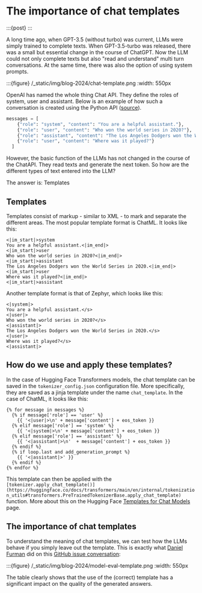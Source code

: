 # The importance of chat templates

:::{post}
:::

A long time ago, when GPT-3.5 (without turbo) was current, LLMs were simply trained to complete texts.
When GPT-3.5-turbo was released, there was a small but essential change in the course of ChatGPT.
Now the LLM could not only complete texts but also "read and understand" multi turn conversations.
At the same time, there was also the option of using system prompts.

:::{figure} /\_static/img/blog-2024/chat-template.png
:width: 550px

OpenAI has named the whole thing Chat API. They define the roles of system, user and assistant.
Below is an example of how such a conversation is created using the Python API
([source](https://platform.openai.com/docs/guides/text-generation)).

```python
messages = [
    {"role": "system", "content": "You are a helpful assistant."},
    {"role": "user", "content": "Who won the world series in 2020?"},
    {"role": "assistant", "content": "The Los Angeles Dodgers won the World Series in 2020."},
    {"role": "user", "content": "Where was it played?"}
  ]
```

However, the basic function of the LLMs has not changed in the course of the ChatAPI.
They read texts and generate the next token.
So how are the different types of text entered into the LLM?

The answer is: Templates

## Templates

Templates consist of markup - similar to XML - to mark and separate the different areas.
The most popular template format is ChatML. It looks like this:

```text
<|im_start|>system
You are a helpful assistant.<|im_end|>
<|im_start|>user
Who won the world series in 2020?<|im_end|>
<|im_start|>assistant
The Los Angeles Dodgers won the World Series in 2020.<|im_end|>
<|im_start|>user
Where was it played?<|im_end|>
<|im_start|>assistant
```

Another template format is that of Zephyr, which looks like this:

```text
<|system|>
You are a helpful assistant.</s>
<|user|>
Who won the world series in 2020?</s>
<|assistant|>
The Los Angeles Dodgers won the World Series in 2020.</s>
<|user|>
Where was it played?</s>
<|assistant|>
```

## How do we use and apply these templates?

In the case of Hugging Face Transformers models, the chat template can be saved in the `tokenizer_config.json` configuration file.
More specifically, they are saved as a jinja template under the name `chat_template`.
In the case of ChatML, it looks like this:

```text
{% for message in messages %}
  {% if message['role'] == 'user' %}
    {{ '<|user|>\n' + message['content'] + eos_token }}
  {% elif message['role'] == 'system' %}
    {{ '<|system|>\n' + message['content'] + eos_token }}
  {% elif message['role'] == 'assistant' %}
    {{ '<|assistant|>\n'  + message['content'] + eos_token }}
  {% endif %}
  {% if loop.last and add_generation_prompt %}
    {{ '<|assistant|>' }}
  {% endif %}
{% endfor %}
```

This template can then be applied with the
`[tokenizer.apply_chat_template()](https://huggingface.co/docs/transformers/main/en/internal/tokenization_utils#transformers.PreTrainedTokenizerBase.apply_chat_template)`
function. More about this on the Hugging Face [Templates for Chat Models](https://huggingface.co/docs/transformers/main/en/chat_templating) page.

## The importance of chat templates

To understand the meaning of chat templates, we can test how the LLMs behave if you simply leave out the template.
This is exactly what [Daniel Furman](https://github.com/daniel-furman) did on this
[GitHub issue conversation](https://github.com/EleutherAI/lm-evaluation-harness/issues/1098#issuecomment-1953068243):

:::{figure} /\_static/img/blog-2024/model-eval-template.png
:width: 550px

The table clearly shows that the use of the (correct) template has a significant impact on the quality of the generated answers.
